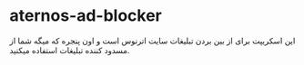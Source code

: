 # aternos-ad-blocker
این اسکریپت برای از بین بردن تبلیغات سایت اترنوس است و اون پنجره که میگه شما از مسدود کننده تبلیغات استفاده میکنید.
